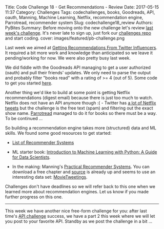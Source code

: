 Title: Code Challenge 18 - Get Recommendations - Review
Date: 2017-05-15 11:37
Category: Challenges
Tags: codechallenges, books, Goodreads, API, oauth, Manning, Machine Learning, Netflix, recommendation engine, Parrotread, recommender system
Slug: codechallenge18_review
Authors: PyBites
Summary: Before moving onto the new challenge let's review [last week's challenge](http://pybit.es/codechallenge18.html). It's never late to sign up, just fork our [challenges repo](https://github.com/pybites/challenges) and start coding.
cover: images/featured/pb-challenge.png

Last week we aimed at [Getting Recommendations From Twitter Influencers](http://pybit.es/codechallenge18.html). It required a bit more work and knowledge than anticipated so we leave it pending/working for now. We were also pretty busy last week.

We did fiddle with the Goodreads API managing to get a user authorized (oauth) and pull their friends' updates. We only need to parse the output and probably filter "books read" with a rating of >= 4 (out of 5). Some code to get you started [here](https://github.com/pybites/challenges/tree/solutions/18).

Another thing we'd like to build at some point is getting Netflix recommendations (digest email) because there is just too much to watch. Netflix does not have an API anymore though :( - Twitter has [a lot of Netflix tweets](https://twitter.com/search?q=netflix%20recommend&src=typd) but the challenge is the free text (spam) and filtering out the exact show name. [Parrotread](https://parrotread.com/) managed to do it for books so there must be a way. To be continued ... 

So building a recommendation engine takes more (structured) data and ML skills. We found some good resources to get started: 

* [List of Recommender Systems](https://github.com/grahamjenson/list_of_recommender_systems) 

* ML starter book: [Introduction to Machine Learning with Python: A Guide for Data Scientists](http://www.amazon.com/dp/1449369413/?tag=pyb0f-20). 

* In the making: Manning's [Practical Recommender Systems](https://www.manning.com/books/practical-recommender-systems). You can download a free chapter and [source](https://github.com/practical-recommender-systems) is already up and seems to use an interesting data set: [MovieTweetings](https://github.com/sidooms/MovieTweetings).

Challenges don't have deadlines so we will refer back to this one when we learned more about recommendation engines. Let us know if you made further progress on this one.

---

This week we have another nice free-form challenge for you: after last time's [API challenge](http://pybit.es/codechallenge16.html) success, we have a part 2 this week where we will let you post to your favorite API. Standby as we post the challenge in a bit ...
